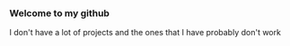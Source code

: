 ### Welcome to my github

I don't have a lot of projects and the ones that I have probably don't work
